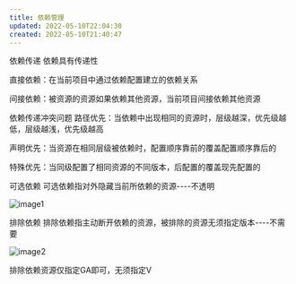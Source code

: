 ```yaml
---
title: 依赖管理
updated: 2022-05-10T22:04:30
created: 2022-05-10T21:40:47
---
```


依赖传递
依赖具有传递性

直接依赖：在当前项目中通过依赖配置建立的依赖关系

间接依赖：被资源的资源如果依赖其他资源，当前项目间接依赖其他资源

依赖传递冲突问题
路径优先：当依赖中出现相同的资源时，层级越深，优先级越低，层级越浅，优先级越高

声明优先：当资源在相同层级被依赖时，配置顺序靠前的覆盖配置顺序靠后的

特殊优先：当同级配置了相同资源的不同版本，后配置的覆盖现先配置的

可选依赖
可选依赖指对外隐藏当前所依赖的资源----不透明

![image1](../../../resources/3af17bd3079f4a0a8d391fe9df430781.png)

排除依赖
排除依赖指主动断开依赖的资源，被排除的资源无须指定版本----不需要

![image2](../../../resources/f3226339af884f99958028dd9f043c5a.png)

排除依赖资源仅指定GA即可，无须指定V
